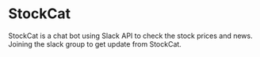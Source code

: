 # StockCat
StockCat is a chat bot using Slack API to check the stock prices and news. Joining the slack group to get update from StockCat.
